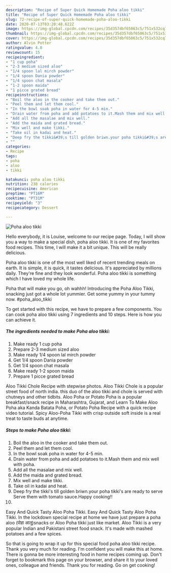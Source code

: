 ```yaml
---
description: "Recipe of Super Quick Homemade Poha aloo tikki"
title: "Recipe of Super Quick Homemade Poha aloo tikki"
slug: 72-recipe-of-super-quick-homemade-poha-aloo-tikki
date: 2020-07-13T03:20:48.622Z
image: https://img-global.cpcdn.com/recipes/35d357dbf65063c5/751x532cq70/poha-aloo-tikki-recipe-main-photo.jpg
thumbnail: https://img-global.cpcdn.com/recipes/35d357dbf65063c5/751x532cq70/poha-aloo-tikki-recipe-main-photo.jpg
cover: https://img-global.cpcdn.com/recipes/35d357dbf65063c5/751x532cq70/poha-aloo-tikki-recipe-main-photo.jpg
author: Alvin Potter
ratingvalue: 4.8
reviewcount: 15
recipeingredient:
- "1 cup poha"
- "2-3 medium sized aloo"
- "1/4 spoon lal mirch powder"
- "1/4 spoon Dania powder"
- "1/4 spoon chat masala"
- "1-2 spoon maida"
- "1 picce grated bread"
recipeinstructions:
- "Boil the aloo in the cooker and take them out."
- "Peel them and let them cool."
- "In the bowl soak poha in water for 4-5 min."
- "Drain water from poha and add potatoes to it.Mash them and mix well with poha."
- "Add all the masalae and mix well."
- "Add the maida and grated bread."
- "Mix well and make tikki."
- "Take oil in kadai and heat."
- "Deep fry the tikki&#39;s till golden briwn.your poha tikki&#39;s are ready to serve Serve them with tomato sauce.Happy cooking!!"
- ""
categories:
- Recipe
tags:
- poha
- aloo
- tikki

katakunci: poha aloo tikki 
nutrition: 238 calories
recipecuisine: American
preptime: "PT16M"
cooktime: "PT31M"
recipeyield: "3"
recipecategory: Dessert

---
```



![Poha aloo tikki](https://img-global.cpcdn.com/recipes/35d357dbf65063c5/751x532cq70/poha-aloo-tikki-recipe-main-photo.jpg)

Hello everybody, it is Louise, welcome to our recipe page. Today, I will show you a way to make a special dish, poha aloo tikki. It is one of my favorites food recipes. This time, I will make it a bit unique. This will be really delicious.

Poha aloo tikki is one of the most well liked of recent trending meals on earth. It is simple, it is quick, it tastes delicious. It's appreciated by millions daily. They're fine and they look wonderful. Poha aloo tikki is something which I have loved my whole life.

Poha that will make you go, oh wahhh! Introducing the Poha Aloo Tikki, snacking just got a whole lot yummier. Get some yummy in your tummy now. #poha_aloo_tikki


To get started with this recipe, we have to prepare a few components. You can cook poha aloo tikki using 7 ingredients and 10 steps. Here is how you can achieve it.

<!--inarticleads1-->

##### The ingredients needed to make Poha aloo tikki:

1. Make ready 1 cup poha
1. Prepare 2-3 medium sized aloo
1. Make ready 1/4 spoon lal mirch powder
1. Get 1/4 spoon Dania powder
1. Get 1/4 spoon chat masala
1. Make ready 1-2 spoon maida
1. Prepare 1 picce grated bread


Aloo Tikki Chole Recipe with stepwise photos. Aloo Tikki Chole is a popular street food of north india. this duo of the aloo tikki and chole is served with chutneys and other tidbits. Aloo Poha or Potato Poha is a popular breakfast/snack recipe in Maharashtra, Gujarat, and Learn To Make Aloo Poha aka Kanda Batata Poha, or Potato Poha Recipe with a quick recipe video tutorial. Spicy Aloo-Poha Tikki with crisp outside soft inside is a real treat to taste buds at anytime. 

<!--inarticleads2-->

##### Steps to make Poha aloo tikki:

1. Boil the aloo in the cooker and take them out.
1. Peel them and let them cool.
1. In the bowl soak poha in water for 4-5 min.
1. Drain water from poha and add potatoes to it.Mash them and mix well with poha.
1. Add all the masalae and mix well.
1. Add the maida and grated bread.
1. Mix well and make tikki.
1. Take oil in kadai and heat.
1. Deep fry the tikki&#39;s till golden briwn.your poha tikki&#39;s are ready to serve Serve them with tomato sauce.Happy cooking!!
1. 


Easy And Quick Tasty Aloo Poha Tikki\. Easy And Quick Tasty Aloo Poha Tikki\. In the lockdown special recipe at home we have just prepare a poha aloo (पोहा आलू)snacks or Aloo Poha tikki just like market. Aloo Tikki is a very popular Indian and Pakistani street food snack. It&#39;s made with mashed potatoes and a few spices. 

So that is going to wrap it up for this special food poha aloo tikki recipe. Thank you very much for reading. I'm confident you will make this at home. There is gonna be more interesting food in home recipes coming up. Don't forget to bookmark this page on your browser, and share it to your loved ones, colleague and friends. Thank you for reading. Go on get cooking!
